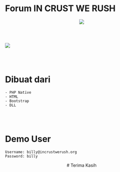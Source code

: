 # Forum IN CRUST WE RUSH

<p align="center">
  
  <img src="https://img.shields.io/github/license/icwr-tech/absensi-siswa?color=red&style=flat-square">
  
</p>

<br><br>

<img src="1.png">

<br><br>

# Dibuat dari

```
- PHP Native
- HTML
- Bootstrap
- DLL
```

<br><br>

# Demo User

```
Username: billy@incrustwerush.org
Password: billy
```

<p align="center">
  # Terima Kasih
</p>
